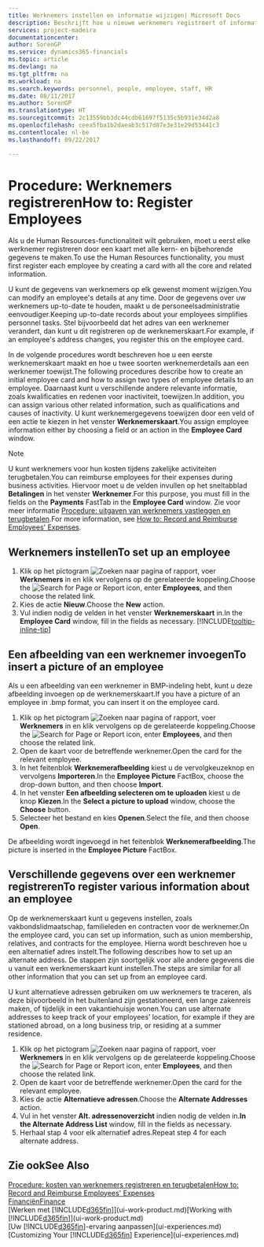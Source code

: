 ```yaml
---
title: Werknemers instellen en informatie wijzigen| Microsoft Docs
description: Beschrijft hoe u nieuwe werknemers registreert of informatie voor bestaande werknemers bewerkt.
services: project-madeira
documentationcenter: 
author: SorenGP
ms.service: dynamics365-financials
ms.topic: article
ms.devlang: na
ms.tgt_pltfrm: na
ms.workload: na
ms.search.keywords: personnel, people, employee, staff, HR
ms.date: 08/11/2017
ms.author: SorenGP
ms.translationtype: HT
ms.sourcegitcommit: 2c13559bb3dc44cdb61697f5135c5b931e34d2a8
ms.openlocfilehash: ceea5fba1b2daeab3c517d87e3e31e29d53441c3
ms.contentlocale: nl-be
ms.lasthandoff: 09/22/2017

---
```

# <a name="how-to-register-employees"></a><span data-ttu-id="28d32-103">Procedure: Werknemers registreren</span><span class="sxs-lookup"><span data-stu-id="28d32-103">How to: Register Employees</span></span>
<span data-ttu-id="28d32-104">Als u de Human Resources-functionaliteit wilt gebruiken, moet u eerst elke werknemer registreren door een kaart met alle kern- en bijbehorende gegevens te maken.</span><span class="sxs-lookup"><span data-stu-id="28d32-104">To use the Human Resources functionality, you must first register each employee by creating a card with all the core and related information.</span></span>

<span data-ttu-id="28d32-105">U kunt de gegevens van werknemers op elk gewenst moment wijzigen.</span><span class="sxs-lookup"><span data-stu-id="28d32-105">You can modify an employee's details at any time.</span></span> <span data-ttu-id="28d32-106">Door de gegevens over uw werknemers up-to-date te houden, maakt u de personeelsadministratie eenvoudiger.</span><span class="sxs-lookup"><span data-stu-id="28d32-106">Keeping up-to-date records about your employees simplifies personnel tasks.</span></span> <span data-ttu-id="28d32-107">Stel bijvoorbeeld dat het adres van een werknemer verandert, dan kunt u dit registreren op de werknemerskaart.</span><span class="sxs-lookup"><span data-stu-id="28d32-107">For example, if an employee's address changes, you register this on the employee card.</span></span>

<span data-ttu-id="28d32-108">In de volgende procedures wordt beschreven hoe u een eerste werknemerskaart maakt en hoe u twee soorten werknemerdetails aan een werknemer toewijst.</span><span class="sxs-lookup"><span data-stu-id="28d32-108">The following procedures describe how to create an initial employee card and how to assign two types of employee details to an employee.</span></span> <span data-ttu-id="28d32-109">Daarnaast kunt u verschillende andere relevante informatie, zoals kwalificaties en redenen voor inactiviteit, toewijzen.</span><span class="sxs-lookup"><span data-stu-id="28d32-109">In addition, you can assign various other related information, such as qualifications and causes of inactivity.</span></span> <span data-ttu-id="28d32-110">U kunt werknemergegevens toewijzen door een veld of een actie te kiezen in het venster **Werknemerskaart**.</span><span class="sxs-lookup"><span data-stu-id="28d32-110">You assign employee information either by choosing a field or an action in the **Employee Card** window.</span></span>

> [!NOTE]  
> <span data-ttu-id="28d32-111">U kunt werknemers voor hun kosten tijdens zakelijke activiteiten terugbetalen.</span><span class="sxs-lookup"><span data-stu-id="28d32-111">You can reimburse employees for their expenses during business activities.</span></span> <span data-ttu-id="28d32-112">Hiervoor moet u de velden invullen op het sneltabblad **Betalingen** in het venster **Werknemer**.</span><span class="sxs-lookup"><span data-stu-id="28d32-112">For this purpose, you must fill in the fields on the **Payments** FastTab in the **Employee Card** window.</span></span> <span data-ttu-id="28d32-113">Zie voor meer informatie [Procedure: uitgaven van werknemers vastleggen en terugbetalen](finance-how-record-reimburse-employee-expenses.md).</span><span class="sxs-lookup"><span data-stu-id="28d32-113">For more information, see [How to: Record and Reimburse Employees' Expenses](finance-how-record-reimburse-employee-expenses.md).</span></span>

## <a name="to-set-up-an-employee"></a><span data-ttu-id="28d32-114">Werknemers instellen</span><span class="sxs-lookup"><span data-stu-id="28d32-114">To set up an employee</span></span>
1. <span data-ttu-id="28d32-115">Klik op het pictogram ![Zoeken naar pagina of rapport](media/ui-search/search_small.png "pictogram Zoeken naar pagina of rapport"), voer **Werknemers** in en klik vervolgens op de gerelateerde koppeling.</span><span class="sxs-lookup"><span data-stu-id="28d32-115">Choose the ![Search for Page or Report](media/ui-search/search_small.png "Search for Page or Report icon") icon, enter **Employees**, and then choose the related link.</span></span>
2. <span data-ttu-id="28d32-116">Kies de actie **Nieuw**.</span><span class="sxs-lookup"><span data-stu-id="28d32-116">Choose the **New** action.</span></span>
3. <span data-ttu-id="28d32-117">Vul indien nodig de velden in het venster **Werknemerskaart** in.</span><span class="sxs-lookup"><span data-stu-id="28d32-117">In the **Employee Card** window, fill in the fields as necessary.</span></span> [!INCLUDE[tooltip-inline-tip](includes/tooltip-inline-tip_md.md)]

## <a name="to-insert-a-picture-of-an-employee"></a><span data-ttu-id="28d32-118">Een afbeelding van een werknemer invoegen</span><span class="sxs-lookup"><span data-stu-id="28d32-118">To insert a picture of an employee</span></span>
<span data-ttu-id="28d32-119">Als u een afbeelding van een werknemer in BMP-indeling hebt, kunt u deze afbeelding invoegen op de werknemerskaart.</span><span class="sxs-lookup"><span data-stu-id="28d32-119">If you have a picture of an employee in .bmp format, you can insert it on the employee card.</span></span>

1. <span data-ttu-id="28d32-120">Klik op het pictogram ![Zoeken naar pagina of rapport](media/ui-search/search_small.png "pictogram Zoeken naar pagina of rapport"), voer **Werknemers** in en klik vervolgens op de gerelateerde koppeling.</span><span class="sxs-lookup"><span data-stu-id="28d32-120">Choose the ![Search for Page or Report](media/ui-search/search_small.png "Search for Page or Report icon") icon, enter **Employees**, and then choose the related link.</span></span>
2. <span data-ttu-id="28d32-121">Open de kaart voor de betreffende werknemer.</span><span class="sxs-lookup"><span data-stu-id="28d32-121">Open the card for the relevant employee.</span></span>
3. <span data-ttu-id="28d32-122">In het feitenblok **Werknemerafbeelding** kiest u de vervolgkeuzeknop en vervolgens **Importeren**.</span><span class="sxs-lookup"><span data-stu-id="28d32-122">In the **Employee Picture** FactBox, choose the drop-down button, and then choose **Import**.</span></span>
4. <span data-ttu-id="28d32-123">In het venster **Een afbeelding selecteren om te uploaden** kiest u de knop **Kiezen**.</span><span class="sxs-lookup"><span data-stu-id="28d32-123">In the **Select a picture to upload** window, choose the **Choose** button.</span></span>
5. <span data-ttu-id="28d32-124">Selecteer het bestand en kies **Openen**.</span><span class="sxs-lookup"><span data-stu-id="28d32-124">Select the file, and then choose **Open**.</span></span>

<span data-ttu-id="28d32-125">De afbeelding wordt ingevoegd in het feitenblok **Werknemerafbeelding**.</span><span class="sxs-lookup"><span data-stu-id="28d32-125">The picture is inserted in the **Employee Picture** FactBox.</span></span>

## <a name="to-register-various-information-about-an-employee"></a><span data-ttu-id="28d32-126">Verschillende gegevens over een werknemer registreren</span><span class="sxs-lookup"><span data-stu-id="28d32-126">To register various information about an employee</span></span>
<span data-ttu-id="28d32-127">Op de werknemerskaart kunt u gegevens instellen, zoals vakbondslidmaatschap, familieleden en contracten voor de werknemer.</span><span class="sxs-lookup"><span data-stu-id="28d32-127">On the employee card, you can set up information, such as union membership, relatives, and contracts for the employee.</span></span> <span data-ttu-id="28d32-128">Hierna wordt beschreven hoe u een alternatief adres instelt.</span><span class="sxs-lookup"><span data-stu-id="28d32-128">The following describes how to set up an alternate address.</span></span> <span data-ttu-id="28d32-129">De stappen zijn soortgelijk voor alle andere gegevens die u vanuit een werknemerskaart kunt instellen.</span><span class="sxs-lookup"><span data-stu-id="28d32-129">The steps are similar for all other information that you can set up from an employee card.</span></span>

<span data-ttu-id="28d32-130">U kunt alternatieve adressen gebruiken om uw werknemers te traceren, als deze bijvoorbeeld in het buitenland zijn gestationeerd, een lange zakenreis maken, of tijdelijk in een vakantiehuisje wonen.</span><span class="sxs-lookup"><span data-stu-id="28d32-130">You can use alternate addresses to keep track of your employees’ location, for example if they are stationed abroad, on a long business trip, or residing at a summer residence.</span></span>

1. <span data-ttu-id="28d32-131">Klik op het pictogram ![Zoeken naar pagina of rapport](media/ui-search/search_small.png "pictogram Zoeken naar pagina of rapport"), voer **Werknemers** in en klik vervolgens op de gerelateerde koppeling.</span><span class="sxs-lookup"><span data-stu-id="28d32-131">Choose the ![Search for Page or Report](media/ui-search/search_small.png "Search for Page or Report icon") icon, enter **Employees**, and then choose the related link.</span></span>
2. <span data-ttu-id="28d32-132">Open de kaart voor de betreffende werknemer.</span><span class="sxs-lookup"><span data-stu-id="28d32-132">Open the card for the relevant employee.</span></span>
3. <span data-ttu-id="28d32-133">Kies de actie **Alternatieve adressen**.</span><span class="sxs-lookup"><span data-stu-id="28d32-133">Choose the **Alternate Addresses** action.</span></span>
4. <span data-ttu-id="28d32-134">Vul in het venster **Alt. adressenoverzicht** indien nodig de velden in.</span><span class="sxs-lookup"><span data-stu-id="28d32-134">**In the Alternate Address List** window, fill in the fields as necessary.</span></span>
5. <span data-ttu-id="28d32-135">Herhaal stap 4 voor elk alternatief adres.</span><span class="sxs-lookup"><span data-stu-id="28d32-135">Repeat step 4 for each alternate address.</span></span>

## <a name="see-also"></a><span data-ttu-id="28d32-136">Zie ook</span><span class="sxs-lookup"><span data-stu-id="28d32-136">See Also</span></span>
[<span data-ttu-id="28d32-137">Procedure: kosten van werknemers registreren en terugbetalen</span><span class="sxs-lookup"><span data-stu-id="28d32-137">How to: Record and Reimburse Employees' Expenses</span></span>](finance-how-record-reimburse-employee-expenses.md)  
[<span data-ttu-id="28d32-138">Financiën</span><span class="sxs-lookup"><span data-stu-id="28d32-138">Finance</span></span>](finance.md)  
<span data-ttu-id="28d32-139">[Werken met [!INCLUDE[d365fin](includes/d365fin_md.md)]](ui-work-product.md)</span><span class="sxs-lookup"><span data-stu-id="28d32-139">[Working with [!INCLUDE[d365fin](includes/d365fin_md.md)]](ui-work-product.md)</span></span>  
<span data-ttu-id="28d32-140">[Uw [!INCLUDE[d365fin](includes/d365fin_md.md)]-ervaring aanpassen](ui-experiences.md)</span><span class="sxs-lookup"><span data-stu-id="28d32-140">[Customizing Your [!INCLUDE[d365fin](includes/d365fin_md.md)] Experience](ui-experiences.md)</span></span>


